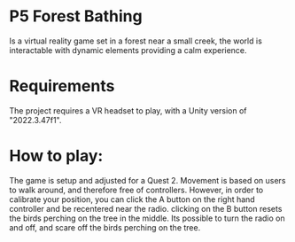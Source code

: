 # P5 Forest Bathing
Is a virtual reality game set in a forest near a small creek, the world is interactable with dynamic elements providing a calm experience.

# Requirements
The project requires a VR headset to play, with a Unity version of "2022.3.47f1".

# How to play:
The game is setup and adjusted for a Quest 2. Movement is based on users to walk around, and therefore free of controllers. However, in order to calibrate your position, you can click the A button on the right hand controller and be recentered near the radio. clicking on the B button resets the birds perching on the tree in the middle. Its possible to turn the radio on and off, and scare off the birds perching on the tree.
